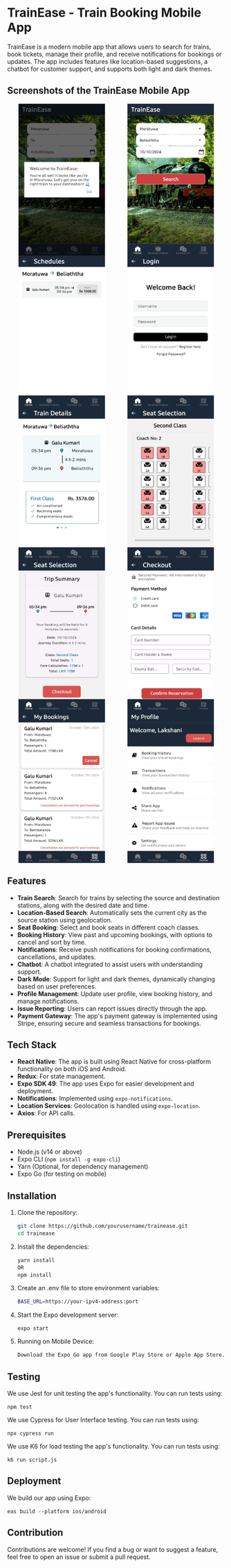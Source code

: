 
# TrainEase - Train Booking Mobile App

TrainEase is a modern mobile app that allows users to search for trains, book tickets, manage their profile, and receive notifications for bookings or updates. The app includes features like location-based suggestions, a chatbot for customer support, and supports both light and dark themes.

## Screenshots of the TrainEase Mobile App

<div style="display: flex; flex-wrap: wrap; justify-content: space-around;">
    <img src="assets/1.jpg" alt="Home Screen" width="200" height="350" />
   <img src="assets/Home.jpg" alt="Home Screen" width="200" height="350" />
    <img src="assets/Schedules.jpg" alt="Schedules" width="200" height="350" />
    <img src="assets/Login.jpg" alt="Login" width="200" height="350" />
    <img src="assets/Train Details.jpg" alt="Train Details" width="200" height="350" />
    <img src="assets/Seats.jpg" alt="Seats" width="200" height="350" />
    <img src="assets/Trip.jpg" alt="Trip" width="200" height="350" />
    <img src="assets/Checkout.jpg" alt="Checkout" width="200" height="350" />
    <img src="assets/History.jpg" alt="Booking History" width="200" height="350" />
    <img src="assets/Profile.jpg" alt="Profile" width="200" height="350" />
</div>

## Features

- **Train Search**: Search for trains by selecting the source and destination stations, along with the desired date and time.
- **Location-Based Search**: Automatically sets the current city as the source station using geolocation.
- **Seat Booking**: Select and book seats in different coach classes.
- **Booking History**: View past and upcoming bookings, with options to cancel and sort by time.
- **Notifications**: Receive push notifications for booking confirmations, cancellations, and updates.
- **Chatbot**: A chatbot integrated to assist users with understanding support.
- **Dark Mode**: Support for light and dark themes, dynamically changing based on user preferences.
- **Profile Management**: Update user profile, view booking history, and manage notifications.
- **Issue Reporting**: Users can report issues directly through the app.
- **Payment Gateway**: The app's payment gateway is implemented using Stripe, ensuring secure and seamless transactions for bookings.


## Tech Stack

- **React Native**: The app is built using React Native for cross-platform functionality on both iOS and Android.
- **Redux**: For state management.
- **Expo SDK 49**: The app uses Expo for easier development and deployment.
- **Notifications**: Implemented using `expo-notifications`.
- **Location Services**: Geolocation is handled using `expo-location`.
- **Axios**: For API calls.


## Prerequisites

- Node.js (v14 or above)
- Expo CLI (`npm install -g expo-cli`)
- Yarn (Optional, for dependency management)
- Expo Go (for testing on mobile)

## Installation
1. Clone the repository:

    ```bash
   git clone https://github.com/yourusername/trainease.git
   cd trainease
2. Install the dependencies:

    ```bash
    yarn install
    OR
   npm install
3. Create an .env file to store environment variables:

    ```bash
   BASE_URL=https://your-ipv4-address:port
4. Start the Expo development server:

    ```
    expo start
5. Running on Mobile Device:

    ```bash
    Download the Expo Go app from Google Play Store or Apple App Store.Scan the QR code generated in your terminal after running expo start to view the app on your device.


## Testing

We use Jest for unit testing the app's functionality. You can run tests using:
```
npm test 
```

We use Cypress for User Interface testing. You can run tests using:

```
npx cypress run
```


We use K6 for load testing the app's functionality. You can run tests using:
```
k6 run script.js
```

## Deployment

We build our app using Expo:

```
eas build --platform ios/android
```
## Contribution

Contributions are welcome! If you find a bug or want to suggest a feature, feel free to open an issue or submit a pull request.


